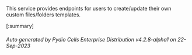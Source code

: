 






This service provides endpoints for users to create/update their own custom files/folders templates.

[:summary]

###### Auto generated by Pydio Cells Enterprise Distribution v4.2.8-alpha1 on 22-Sep-2023
